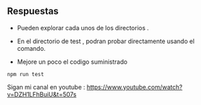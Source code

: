 ## Respuestas

- Pueden explorar cada unos de los directorios .

- En el directorio de test , podran probar directamente usando
el comando.

- Mejore un poco el codigo suministrado

``` npm run test ```



Sigan mi canal en youtube : https://www.youtube.com/watch?v=DZH1LFhBuiU&t=507s 
